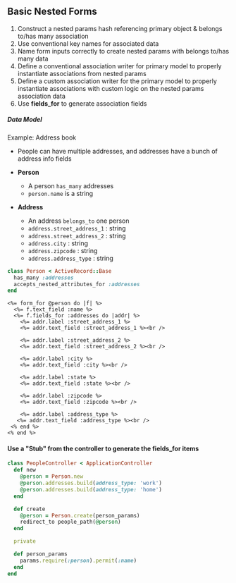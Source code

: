 Basic Nested Forms
------------------

1. Construct a nested params hash referencing primary object & belongs to/has many association
2. Use conventional key names for associated data
3. Name form inputs correctly to create nested params with belongs to/has many data
4. Define a conventional association writer for primary model to properly instantiate associations from nested params
5. Define a custom association writer for the primary model to properly instantiate associations with custom logic on the nested params association data
6. Use **fields_for** to generate association fields


##### Data Model #####

Example: Address book
- People can have multiple addresses, and addresses have a bunch of address info fields

- **Person**
  - A person `has_many` addresses
  - `person.name` is a string
- **Address**
  - An address `belongs_to` one person
  - `address.street_address_1` : string
  - `address.street_address_2` : string
  - `address.city` : string
  - `address.zipcode` : string
  - `address.address_type` : string


```ruby
class Person < ActiveRecord::Base
  has_many :addresses
  accepts_nested_attributes_for :addresses
end
```

```erb
<%= form_for @person do |f| %>
  <%= f.text_field :name %>
  <%= f.fields_for :addresses do |addr| %>
    <%= addr.label :street_address_1 %>
    <%= addr.text_field :street_address_1 %><br />

    <%= addr.label :street_address_2 %>
    <%= addr.text_field :street_address_2 %><br />

    <%= addr.label :city %>
    <%= addr.text_field :city %><br />

    <%= addr.label :state %>
    <%= addr.text_field :state %><br />

    <%= addr.label :zipcode %>
    <%= addr.text_field :zipcode %><br />

    <%= addr.label :address_type %>
   <%= addr.text_field :address_type %><br />
 <% end %>
<% end %>
```

#### Use a "Stub" from the controller to generate the fields_for items ####

```ruby
class PeopleController < ApplicationController
  def new
    @person = Person.new
    @person.addresses.build(address_type: 'work')
    @person.addresses.build(address_type: 'home')
  end

  def create    
    @person = Person.create(person_params)
    redirect_to people_path(@person)
  end

  private

  def person_params
    params.require(:person).permit(:name)
  end
end
```
